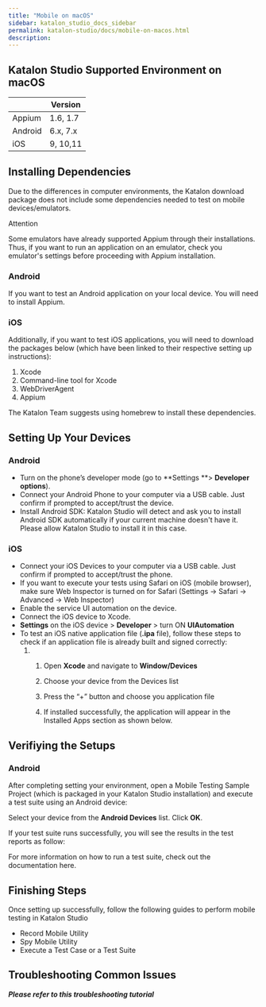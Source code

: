 ```yaml
---
title: "Mobile on macOS" 
sidebar: katalon_studio_docs_sidebar
permalink: katalon-studio/docs/mobile-on-macos.html 
description: 
---
```

Katalon Studio Supported Environment on macOS
---------------------------------------------

|   | Version |
| --- | --- |
| Appium | 1.6, 1.7 |
| Android | 6.x, 7.x |
| iOS | 9, 10,11 |

Installing Dependencies
-----------------------

Due to the differences in computer environments, the Katalon download package does not include some dependencies needed to test on mobile devices/emulators. 

Attention

Some emulators have already supported Appium through their installations. Thus, if you want to run an application on an emulator, check you emulator's settings before proceeding with Appium installation.

### Android

If you want to test an Android application on your local device. You will need to install Appium. 

### iOS

Additionally, if you want to test iOS applications, you will need to download the packages below (which have been linked to their respective setting up instructions):

1.  Xcode
2.  Command-line tool for Xcode
3.  WebDriverAgent 
4.  Appium

The Katalon Team suggests using homebrew to install these dependencies. 

Setting Up Your Devices
-----------------------

### Android

*   Turn on the phone’s developer mode (go to **Settings **> **Developer options**).
*   Connect your Android Phone to your computer via a USB cable. Just confirm if prompted to accept/trust the device.
*   Install Android SDK: Katalon Studio will detect and ask you to install Android SDK automatically if your current machine doesn't have it. Please allow Katalon Studio to install it in this case.

### iOS 

*   Connect your iOS Devices to your computer via a USB cable. Just confirm if prompted to accept/trust the phone.
*   If you want to execute your tests using Safari on iOS (mobile browser), make sure Web Inspector is turned on for Safari (Settings → Safari → Advanced → Web Inspector)
*   Enable the service UI automation on the device.
*   Connect the iOS device to Xcode.
*   **Settings** on the iOS device > **Developer** \> turn ON **UIAutomation**
*   To test an iOS native application file (**.ipa** file), follow these steps to check if an application file is already built and signed correctly:
    1.  1.  Open **Xcode** and navigate to **Window/Devices**
        2.  Choose your device from the Devices list
        3.  Press the “+” button and choose you application file  
            
        4.  If installed successfully, the application will appear in the Installed Apps section as shown below.  
            

Verifiying the Setups
---------------------

### Android

After completing setting your environment, open a Mobile Testing Sample Project (which is packaged in your Katalon Studio installation) and execute a test suite using an Android device: 

  
Select your device from the **Android Devices** list. Click **OK**. 

If your test suite runs successfully, you will see the results in the test reports as follow:

For more information on how to run a test suite, check out the documentation here.

Finishing Steps
---------------

Once setting up successfully, follow the following guides to perform mobile testing in Katalon Studio

*   Record Mobile Utility
*   Spy Mobile Utility
*   Execute a Test Case or a Test Suite

Troubleshooting Common Issues
-----------------------------

_**Please refer to this troubleshooting tutorial**_